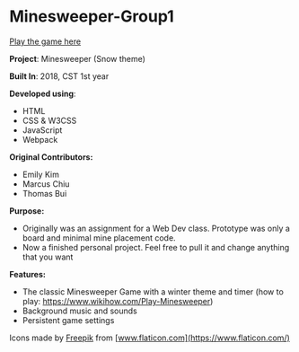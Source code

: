 # Minesweeper-Group1
[Play the game here](http://thomas-bui-minesweeper-game.s3-website-us-west-2.amazonaws.com/)

**Project**: Minesweeper (Snow theme)

**Built In**: 2018, CST 1st year

**Developed using**: 

* HTML
* CSS & W3CSS
* JavaScript
* Webpack

**Original Contributors:**

* Emily Kim 
* Marcus Chiu
* Thomas Bui

**Purpose:**

* Originally was an assignment for a Web Dev class. Prototype was only a board and minimal mine placement code.
* Now a finished personal project. Feel free to pull it and change anything that you want

**Features:**

* The classic Minesweeper Game with a winter theme and timer (how to play: https://www.wikihow.com/Play-Minesweeper)
* Background music and sounds
* Persistent game settings


Icons made by [Freepik](https://www.flaticon.com/authors/freepik) from [www.flaticon.com](https://www.flaticon.com/)
